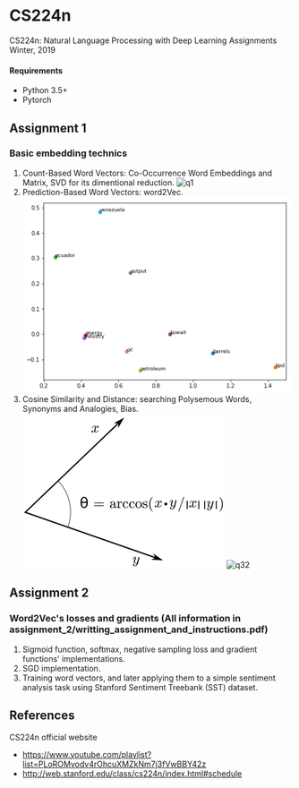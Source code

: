 # CS224n
CS224n: Natural Language Processing with Deep Learning Assignments Winter, 2019

#### Requirements
* Python 3.5+
* Pytorch


## Assignment 1 
### Basic embedding technics

1. Count-Based Word Vectors: Co-Occurrence Word Embeddings and Matrix, SVD for its dimentional reduction.
![q1](images/co-occurence)
2. Prediction-Based Word Vectors: word2Vec.
![q2](images/word2vec)
3. Cosine Similarity and Distance: searching Polysemous Words, Synonyms and Analogies, Bias.  
![q31](images/similarity.png)
![q32](images/analogies)

## Assignment 2
### Word2Vec's losses and gradients (All information in assignment_2/writting_assignment_and_instructions.pdf)

1. Sigmoid function, softmax, negative sampling loss and gradient functions' implementations.
2. SGD implementation.
3. Training word vectors, and later applying them to a simple sentiment analysis task using Stanford Sentiment Treebank (SST) dataset. 
## References

CS224n official website
* https://www.youtube.com/playlist?list=PLoROMvodv4rOhcuXMZkNm7j3fVwBBY42z
* http://web.stanford.edu/class/cs224n/index.html#schedule
